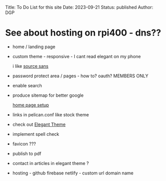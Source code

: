 Title: To Do List for this site
Date: 2023-09-21
Status: published
Author: DGP

# See about hosting on rpi400 - dns??


-   home / landing page
-   custom theme - responsive - I cant read elegant on my phone

     i like [source sans](https://fonts.google.com/specimen/Source+Sans+3)

-   password protect area / pages - how to? oauth? MEMBERS ONLY
-   enable search
-   produce sitemap for better google

     [home page setup](https://gist.github.com/webinista/4d279268a09576ebca434f127feb8241)

-   links in pelican.conf like stock theme
-   check out [Elegant Theme](https://elegant.oncrashreboot.com/)
-   implement spell check
-   favicon ???
-   publish to pdf
-   contact in articles in elegant theme ?
-   hosting - github firebase netlify - custom url domain name
    
 
